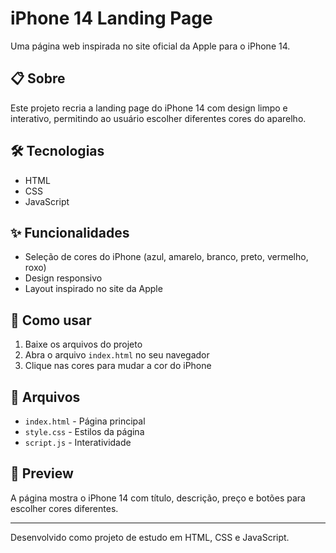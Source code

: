 # iPhone 14 Landing Page

Uma página web inspirada no site oficial da Apple para o iPhone 14.

## 📋 Sobre

Este projeto recria a landing page do iPhone 14 com design limpo e interativo, permitindo ao usuário escolher diferentes cores do aparelho.

## 🛠️ Tecnologias

- HTML
- CSS
- JavaScript

## ✨ Funcionalidades

- Seleção de cores do iPhone (azul, amarelo, branco, preto, vermelho, roxo)
- Design responsivo
- Layout inspirado no site da Apple

## 🚀 Como usar

1. Baixe os arquivos do projeto
2. Abra o arquivo `index.html` no seu navegador
3. Clique nas cores para mudar a cor do iPhone

## 📁 Arquivos

- `index.html` - Página principal
- `style.css` - Estilos da página
- `script.js` - Interatividade

## 🎯 Preview

A página mostra o iPhone 14 com título, descrição, preço e botões para escolher cores diferentes.

---

Desenvolvido como projeto de estudo em HTML, CSS e JavaScript.
